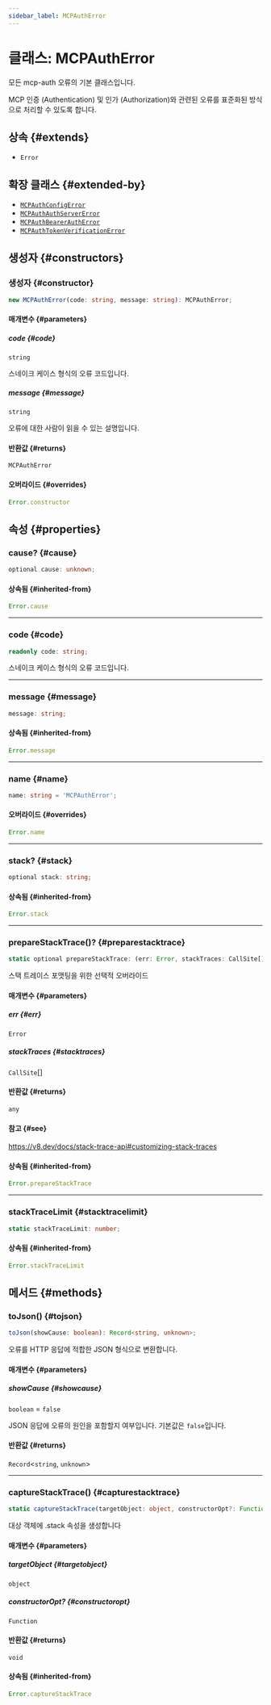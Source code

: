 ```yaml
---
sidebar_label: MCPAuthError
---
```


# 클래스: MCPAuthError

모든 mcp-auth 오류의 기본 클래스입니다.

MCP 인증 (Authentication) 및 인가 (Authorization)와 관련된 오류를 표준화된 방식으로 처리할 수 있도록 합니다.

## 상속 {#extends}

- `Error`

## 확장 클래스 {#extended-by}

- [`MCPAuthConfigError`](/references/js/classes/MCPAuthConfigError.md)
- [`MCPAuthAuthServerError`](/references/js/classes/MCPAuthAuthServerError.md)
- [`MCPAuthBearerAuthError`](/references/js/classes/MCPAuthBearerAuthError.md)
- [`MCPAuthTokenVerificationError`](/references/js/classes/MCPAuthTokenVerificationError.md)

## 생성자 {#constructors}

### 생성자 {#constructor}

```ts
new MCPAuthError(code: string, message: string): MCPAuthError;
```

#### 매개변수 {#parameters}

##### code {#code}

`string`

스네이크 케이스 형식의 오류 코드입니다.

##### message {#message}

`string`

오류에 대한 사람이 읽을 수 있는 설명입니다.

#### 반환값 {#returns}

`MCPAuthError`

#### 오버라이드 {#overrides}

```ts
Error.constructor
```

## 속성 {#properties}

### cause? {#cause}

```ts
optional cause: unknown;
```

#### 상속됨 {#inherited-from}

```ts
Error.cause
```

***

### code {#code}

```ts
readonly code: string;
```

스네이크 케이스 형식의 오류 코드입니다.

***

### message {#message}

```ts
message: string;
```

#### 상속됨 {#inherited-from}

```ts
Error.message
```

***

### name {#name}

```ts
name: string = 'MCPAuthError';
```

#### 오버라이드 {#overrides}

```ts
Error.name
```

***

### stack? {#stack}

```ts
optional stack: string;
```

#### 상속됨 {#inherited-from}

```ts
Error.stack
```

***

### prepareStackTrace()? {#preparestacktrace}

```ts
static optional prepareStackTrace: (err: Error, stackTraces: CallSite[]) => any;
```

스택 트레이스 포맷팅을 위한 선택적 오버라이드

#### 매개변수 {#parameters}

##### err {#err}

`Error`

##### stackTraces {#stacktraces}

`CallSite`[]

#### 반환값 {#returns}

`any`

#### 참고 {#see}

https://v8.dev/docs/stack-trace-api#customizing-stack-traces

#### 상속됨 {#inherited-from}

```ts
Error.prepareStackTrace
```

***

### stackTraceLimit {#stacktracelimit}

```ts
static stackTraceLimit: number;
```

#### 상속됨 {#inherited-from}

```ts
Error.stackTraceLimit
```

## 메서드 {#methods}

### toJson() {#tojson}

```ts
toJson(showCause: boolean): Record<string, unknown>;
```

오류를 HTTP 응답에 적합한 JSON 형식으로 변환합니다.

#### 매개변수 {#parameters}

##### showCause {#showcause}

`boolean` = `false`

JSON 응답에 오류의 원인을 포함할지 여부입니다.
기본값은 `false`입니다.

#### 반환값 {#returns}

`Record`\<`string`, `unknown`\>

***

### captureStackTrace() {#capturestacktrace}

```ts
static captureStackTrace(targetObject: object, constructorOpt?: Function): void;
```

대상 객체에 .stack 속성을 생성합니다

#### 매개변수 {#parameters}

##### targetObject {#targetobject}

`object`

##### constructorOpt? {#constructoropt}

`Function`

#### 반환값 {#returns}

`void`

#### 상속됨 {#inherited-from}

```ts
Error.captureStackTrace
```
